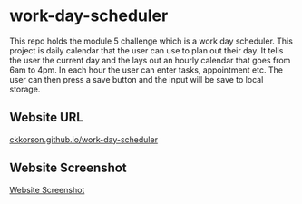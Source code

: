 # work-day-scheduler
This repo holds the module 5 challenge which is a work day scheduler. This project is daily calendar that the user can use to plan out their day.
It tells the user the current day and the lays out an hourly calendar that goes from 6am to 4pm. In each hour the user can enter tasks, appointment etc.
The user can then press a save button and the input will be save to local storage.

## Website URL
[ckkorson.github.io/work-day-scheduler](https://ckkorson.github.io/work-day-scheduler/)

## Website Screenshot
[Website Screenshot](./assets/images/work-day-schedule-screenshot.png)
